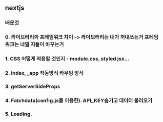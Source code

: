 ## nextjs
### 배운것 
### 0. 라이브러리와 프레임워크 차이 -> 라이브러리는 내가 꺼내쓰는거 프레임워크는 내껄 지들이 바꾸는거
### 1. CSS 어떻게 적용할 것인지 - module.css, styled jsx...
### 2. index, _app 작동방식 라우팅 방식
### 3. getServerSideProps
### 4. Fatchdata(config.js를 이용한). API_KEY숨기고 데이터 불러오기
### 5. Loading. 

